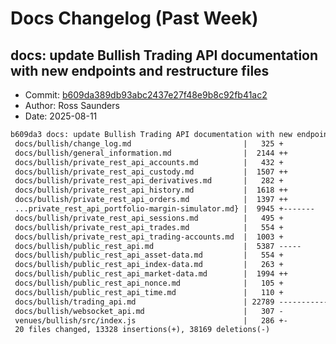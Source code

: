 # Docs Changelog (Past Week)

## docs: update Bullish Trading API documentation with new endpoints and restructure files
- Commit: [b609da389db93abc2437e27f48e9b8c92fb41ac2](https://github.com/rosssaunders/coincise/commit/b609da389db93abc2437e27f48e9b8c92fb41ac2)
- Author: Ross Saunders
- Date: 2025-08-11

```diff
b609da3 docs: update Bullish Trading API documentation with new endpoints and restructure files
 docs/bullish/change_log.md                         |   325 +
 docs/bullish/general_information.md                |  2144 ++
 docs/bullish/private_rest_api_accounts.md          |   432 +
 docs/bullish/private_rest_api_custody.md           |  1507 ++
 docs/bullish/private_rest_api_derivatives.md       |   282 +
 docs/bullish/private_rest_api_history.md           |  1618 ++
 docs/bullish/private_rest_api_orders.md            |  1397 ++
 ...private_rest_api_portfolio-margin-simulator.md} |  9945 +-------
 docs/bullish/private_rest_api_sessions.md          |   495 +
 docs/bullish/private_rest_api_trades.md            |   554 +
 docs/bullish/private_rest_api_trading-accounts.md  |  1003 +
 docs/bullish/public_rest_api.md                    |  5387 -----
 docs/bullish/public_rest_api_asset-data.md         |   554 +
 docs/bullish/public_rest_api_index-data.md         |   263 +
 docs/bullish/public_rest_api_market-data.md        |  1994 ++
 docs/bullish/public_rest_api_nonce.md              |   105 +
 docs/bullish/public_rest_api_time.md               |   110 +
 docs/bullish/trading_api.md                        | 22789 -------------------
 docs/bullish/websocket_api.md                      |   307 -
 venues/bullish/src/index.js                        |   286 +-
 20 files changed, 13328 insertions(+), 38169 deletions(-)
```

